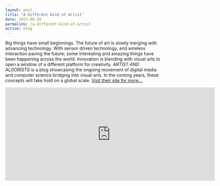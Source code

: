 ```yaml
---
layout: post
title: "A Different Kind of Artist"
date: 2013-09-20
permalink: /a-different-kind-of-artist
active: blog
---
```


Big things have small beginnings. The future of art is slowly merging with advancing technology. With sensor driven technology, and wireless interaction paving the future; some interesting and amazing things have been happening across the world. Innovation is blending with visual arts to open a window of a different platform for creativity. *ARTIST AND ALGORISTS* is a blog showcasing the ongoing movement of digital media and computer science bridging into visual arts. In the coming years, these concepts will take hold on a global scale. <a href="http://artistsandalgorists.com">Visit their site for more…</a>

<div class="video-container">
	<iframe src="https://player.vimeo.com/video/75008684" width="667" height="296" frameborder="0" webkitallowfullscreen mozallowfullscreen allowfullscreen></iframe>
</div>